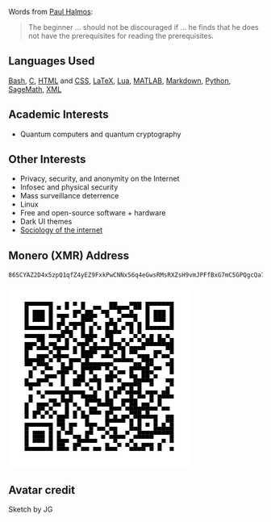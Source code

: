 Words from [Paul Halmos](https://en.wikipedia.org/wiki/Paul_Halmos):

> The beginner ... should not be discouraged if ... he finds that he does not have
> the prerequisites for reading the prerequisites.

## Languages Used

[Bash](https://en.wikipedia.org/wiki/Bash_(Unix_shell)),
[C](https://en.wikipedia.org/wiki/C_(programming_language)),
[HTML](https://en.wikipedia.org/wiki/HTML) and [CSS](https://en.wikipedia.org/wiki/CSS),
[LaTeX](https://en.wikipedia.org/wiki/LaTeX), [Lua](https://en.wikipedia.org/wiki/Lua_(programming_language)),
[MATLAB](https://en.wikipedia.org/wiki/MATLAB), [Markdown](https://en.wikipedia.org/wiki/Markdown),
[Python](https://en.wikipedia.org/wiki/Python_(programming_language)),
[SageMath](https://en.wikipedia.org/wiki/SageMath), [XML](https://en.wikipedia.org/wiki/XML)

## Academic Interests

* Quantum computers and quantum cryptography

## Other Interests

* Privacy, security, and anonymity on the Internet
* Infosec and physical security
* Mass surveillance deterrence
* Linux
* Free and open-source software + hardware
* Dark UI themes
* [Sociology of the internet](https://en.wikipedia.org/wiki/Sociology_of_the_Internet)

## Monero (XMR) Address

```
86SCYAZ2D4x5zpQ1qfZ4yEZ9FxkPwCNNx56q4eGwsRMsRXZsH9vmJPFfBxG7mC5GPQgcQa7woKhzmer1pyNoEemKMtu5zp4
```

![QR code for my Monero address on GitHub, 86SCYAZ2D4x5zpQ1qfZ4yEZ9FxkPwCNNx56q4eGwsRMsRXZsH9vmJPFfBxG7mC5GPQgcQa7woKhzmer1pyNoEemKMtu5zp4](github_monero.svg "QR Code for my Monero address on GitHub")

## Avatar credit
Sketch by JG

